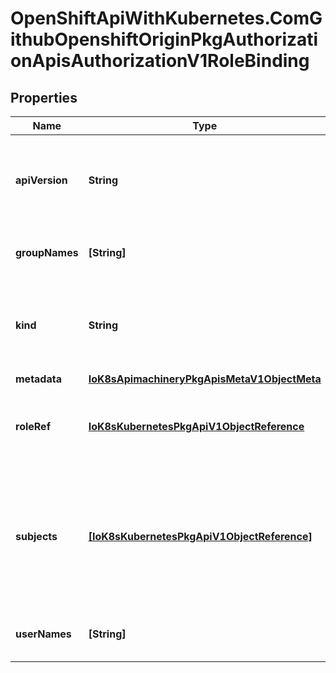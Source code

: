 # OpenShiftApiWithKubernetes.ComGithubOpenshiftOriginPkgAuthorizationApisAuthorizationV1RoleBinding

## Properties
Name | Type | Description | Notes
------------ | ------------- | ------------- | -------------
**apiVersion** | **String** | APIVersion defines the versioned schema of this representation of an object. Servers should convert recognized schemas to the latest internal value, and may reject unrecognized values. More info: http://releases.k8s.io/HEAD/docs/devel/api-conventions.md#resources | [optional] 
**groupNames** | **[String]** | GroupNames holds all the groups directly bound to the role. This field should only be specified when supporting legacy clients and servers. See Subjects for further details. | 
**kind** | **String** | Kind is a string value representing the REST resource this object represents. Servers may infer this from the endpoint the client submits requests to. Cannot be updated. In CamelCase. More info: http://releases.k8s.io/HEAD/docs/devel/api-conventions.md#types-kinds | [optional] 
**metadata** | [**IoK8sApimachineryPkgApisMetaV1ObjectMeta**](IoK8sApimachineryPkgApisMetaV1ObjectMeta.md) | Standard object&#39;s metadata. | [optional] 
**roleRef** | [**IoK8sKubernetesPkgApiV1ObjectReference**](IoK8sKubernetesPkgApiV1ObjectReference.md) | RoleRef can only reference the current namespace and the global namespace. If the RoleRef cannot be resolved, the Authorizer must return an error. Since Policy is a singleton, this is sufficient knowledge to locate a role. | 
**subjects** | [**[IoK8sKubernetesPkgApiV1ObjectReference]**](IoK8sKubernetesPkgApiV1ObjectReference.md) | Subjects hold object references to authorize with this rule. This field is ignored if UserNames or GroupNames are specified to support legacy clients and servers. Thus newer clients that do not need to support backwards compatibility should send only fully qualified Subjects and should omit the UserNames and GroupNames fields. Clients that need to support backwards compatibility can use this field to build the UserNames and GroupNames. | 
**userNames** | **[String]** | UserNames holds all the usernames directly bound to the role. This field should only be specified when supporting legacy clients and servers. See Subjects for further details. | 


